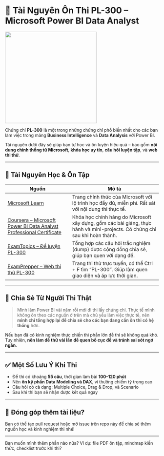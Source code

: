 # 🧠 Tài Nguyên Ôn Thi PL-300 – Microsoft Power BI Data Analyst

<img src="https://learn.microsoft.com/en-us/media/learn/certification/badges/microsoft-certified-associate-badge.svg" width="300"/>

Chứng chỉ **PL-300** là một trong những chứng chỉ phổ biến nhất cho các bạn làm việc trong mảng **Business Intelligence** và **Data Analysis** với Power BI.

Tài nguyên dưới đây sẽ giúp bạn tự học và ôn luyện hiệu quả – bao gồm **nội dung chính thống từ Microsoft**, **khóa học uy tín**, **câu hỏi luyện tập**, và **web thi thử**.

---

## 🔗 Tài Nguyên Học & Ôn Tập

| Nguồn                                                                                                                                                     | Mô tả                                                                                                                      |
| --------------------------------------------------------------------------------------------------------------------------------------------------------- | -------------------------------------------------------------------------------------------------------------------------- |
| [Microsoft Learn](https://learn.microsoft.com/en-us/training/powerplatform/power-bi)                                                                      | Trang chính thức của Microsoft với lộ trình học đầy đủ, miễn phí. Rất sát với nội dung thi thực tế.                        |
| [Coursera – Microsoft Power BI Data Analyst Professional Certificate](https://www.coursera.org/professional-certificates/microsoft-power-bi-data-analyst) | Khóa học chính hãng do Microsoft xây dựng, gồm các bài giảng, thực hành và mini-projects. Có chứng chỉ sau khi hoàn thành. |
| [ExamTopics – Đề luyện PL-300](https://www.examtopics.com/exams/microsoft/pl-300/)                                                                        | Tổng hợp các câu hỏi trắc nghiệm (dump) được cộng đồng chia sẻ, giúp bạn quen với dạng đề.                                 |
| [ExamPrepper – Web thi thử PL-300](https://www.examprepper.co/exams)                                                                                      | Trang thi thử trực tuyến, có thể Ctrl + F tìm “PL-300”. Giúp làm quen giao diện và áp lực thời gian.                       |

---

## 💬 Chia Sẻ Từ Người Thi Thật

> Mình làm Power BI vài năm rồi mới đi thi lấy chứng chỉ. Thực tế mình không ôn theo các nguồn ở trên mà chủ yếu làm việc thực tế, nên **mình chỉ tổng hợp lại để chia sẻ cho các bạn đang cần ôn thi có hệ thống** hơn.

Nếu bạn đã có kinh nghiệm thực chiến thì phần lớn đề thi sẽ không quá khó. Tuy nhiên, **nên làm đề thử vài lần để quen bố cục đề và tránh sai sót ngớ ngẩn**.

---

## ✅ Một Số Lưu Ý Khi Thi

* Đề thi có khoảng **55 câu**, thời gian làm bài **100–120 phút**
* Nên **ôn kỹ phần Data Modeling và DAX**, vì thường chiếm tỷ trọng cao
* Câu hỏi có cả dạng: Multiple Choice, Drag & Drop, và Scenario
* Sau khi thi bạn sẽ nhận được kết quả ngay

---

## 📌 Đóng góp thêm tài liệu?

Bạn có thể tạo pull request hoặc mở issue trên repo này để chia sẻ thêm nguồn học và kinh nghiệm thi nhé!

---

Bạn muốn mình thêm phần nào nữa? Ví dụ: file PDF ôn tập, mindmap kiến thức, checklist trước khi thi?
